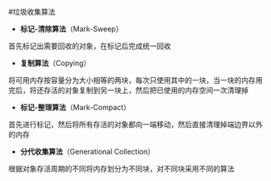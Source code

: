 #垃圾收集算法

* **标记-清除算法**（Mark-Sweep）

首先标记出需要回收的对象，在标记后完成统一回收

* **复制算法**（Copying）

将可用内存按容量分为大小相等的两块，每次只使用其中的一块，当一块的内存用完后，将还存活的对象复制到另一块上，然后把已使用的内存空间一次清理掉

* **标记-整理算法**（Mark-Compact）

首先进行标记，然后将所有存活的对象都向一端移动，然后直接清理掉端边界以外的内存

* **分代收集算法**（Generational Collection）

根据对象存活周期的不同将内存划分为不同块，对不同块采用不同的算法



